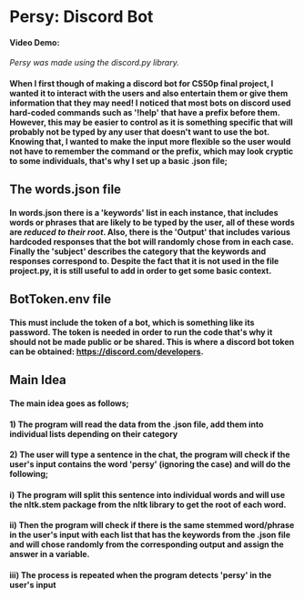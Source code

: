 # Persy: Discord Bot
    
#### Video Demo:  <URL HERE>
    
*Persy was made using the discord.py library.*


#### When I first though of making a discord bot for CS50p final project, I wanted it to interact with the users and also entertain them or give them information that they may need! I noticed that most bots on discord used hard-coded commands such as '!help' that have a prefix before them. However, this may be easier to control as it is something specific that will probably not be typed by any user that doesn't want to use the bot. Knowing that, I wanted to make the input more flexible so the user would not have to remember the command or the prefix, which may look cryptic to some individuals, that's why I set up a basic .json file;

   
## The words.json file
    
    
#### In words.json there is a 'keywords' list in each instance, that includes words or phrases that are likely to be typed by the user, all of these words are ***reduced to their root***. Also, there is the 'Output' that includes various hardcoded responses that the bot will randomly chose from in each case. Finally the 'subject' describes the category that the keywords and responses correspond to. Despite the fact that it is not used in the file project.py, it is still useful to add in order to get some basic context.

    
## BotToken.env file
    
#### This must include the token of a bot, which is something like its password. The token is needed in order to run the code that's why it should not be made public or be shared. This is where a discord bot token can be obtained: https://discord.com/developers.

## Main Idea

#### The main idea goes as follows; 
    
#### 1) The program will read the data from the .json file, add them into individual lists depending on their category

#### 2) The user will type a sentence in the chat, the program will check if the user's input contains the word 'persy' (ignoring the case) and will do the following;

####    i) The program will split this sentence into individual words and will use the nltk.stem package from the nltk library to get the root of each word.

####    ii) Then the program will check if there is the same stemmed word/phrase in the user's input with each list that has the keywords from the .json file and will chose randomly from the corresponding output and     assign the answer in a variable.

####    iii) The process is repeated when the program detects 'persy' in the user's input
        
